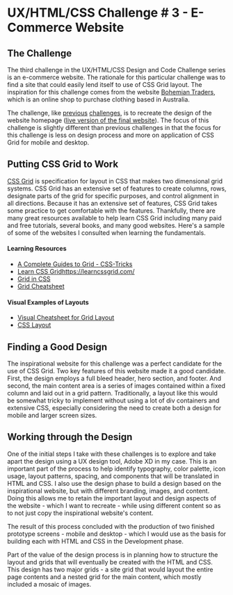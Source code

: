 # UX/HTML/CSS Challenge # 3 - E-Commerce Website

## The Challenge

The third challenge in the UX/HTML/CSS Design and Code Challenge series is an e-commerce website. The rationale for this particular challenge was to find a site that could easily lend itself to use of CSS Grid layout. The inspiration for this challenge comes from the website [Bohemian Traders](https://bohemiantraders.com/), which is an online shop to purchase clothing based in Australia.

The challenge, like [previous](https://robert-laws.com/blog/challenge-one) [challenges](https://robert-laws.com/blog/challenge-two), is to recreate the design of the website homepage ([live version of the final website](https://www.robert-developer.com/challenges/three/)). The focus of this challenge is slightly different than previous challenges in that the focus for this challenge is less on design process and more on application of CSS Grid for mobile and desktop.

<!-- Featured Image -->

## Putting CSS Grid to Work

[CSS Grid](https://developer.mozilla.org/en-US/docs/Web/CSS/CSS_Grid_Layout/Basic_Concepts_of_Grid_Layout) is specification for layout in CSS that makes two dimensional grid systems. CSS Grid has an extensive set of features to create columns, rows, designate parts of the grid for specific purposes, and control alignment in all directions. Because it has an extensive set of features, CSS Grid takes some practice to get comfortable with the features. Thankfully, there are many great resources available to help learn CSS Grid including many paid and free tutorials, several books, and many good websites. Here's a sample of some of the websites I consulted when learning the fundamentals.

#### Learning Resources

- [A Complete Guides to Grid - CSS-Tricks](https://css-tricks.com/snippets/css/complete-guide-grid/)
- [Learn CSS Grid]()https://learncssgrid.com/
- [Grid in CSS](https://cssreference.io/css-grid/)
- [Grid Cheatsheet](https://yoksel.github.io/grid-cheatsheet/)

#### Visual Examples of Layouts

- [Visual Cheatsheet for Grid Layout](https://grid.malven.co/)
- [CSS Layout](https://csslayout.io/)

## Finding a Good Design

The inspirational website for this challenge was a perfect candidate for the use of CSS Grid. Two key features of this website made it a good candidate. First, the design employs a full bleed header, hero section, and footer. And second, the main content area is a series of images contained within a fixed column and laid out in a grid pattern. Traditionally, a layout like this would be somewhat tricky to implement without using a lot of div containers and extensive CSS, especially considering the need to create both a design for mobile and larger screen sizes.

<!-- Screenshot of the inspirational website -->

## Working through the Design

One of the initial steps I take with these challenges is to explore and take apart the design using a UX design tool, Adobe XD in my case. This is an important part of the process to help identify typography, color palette, icon usage, layout patterns, spacing, and components that will be translated in HTML and CSS. I also use the design phase to build a design based on the inspirational website, but with different branding, images, and content. Doing this allows me to retain the important layout and design aspects of the website - which I want to recreate - while using different content so as to not just copy the inspirational website's content.

The result of this process concluded with the production of two finished prototype screens - mobile and desktop - which I would use as the basis for building each with HTML and CSS in the Development phase.

<!-- Image of Combined Design Layout -->

Part of the value of the design process is in planning how to structure the layout and grids that will eventually be created with the HTML and CSS. This design has two major grids - a site grid that would layout the entire page contents and a nested grid for the main content, which mostly included a mosaic of images.
